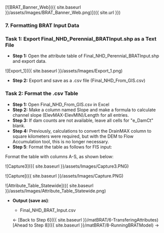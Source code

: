 [![BRAT_Banner_Web]({{ site.baseurl }}/assets/Images/BRAT_Banner_Web.png)]({{ site.url }})

### 7. Formatting BRAT Input Data

### Task 1: Export Final_NHD_Perennial_BRATInput.shp as a Text File

- **Step 1:** Open the attribute table of Final_NHD_Perennial_BRATInput.shp and export data.

![Export_1]({{ site.baseurl }}/assets/Images/Export_1.png)

- **Step 2:** Export and save as a .csv file (Final_NHD_From_GIS.csv)

### Task 2: Format the .csv Table

- **Step 1:** Open Final_NHD_From_GIS.csv in Excel
- **Step 2:** Make a column named Slope and make a formula to calculate channel slope (ElevMAX-ElevMIN)/Length for all entries.
- **Step 3:** If dam counts are not available, leave all cells for "e_DamCt" blank.
- **Step 4:** Previously, calculations to convert the DrainMAX column to square kilometers were required, but with the DEM to Flow Accumulation tool, this is no longer necessary.
- **Step 5**: Format the table as follows for FIS input:

Format the table  with columns A-S, as shown below:

![Capture3]({{ site.baseurl }}/assets/Images/Capture3.PNG)

![Capture]({{ site.baseurl }}/assets/Images/Capture.PNG)

![Attribute_Table_Statewide]({{ site.baseurl }}/assets/Images/Attribute_Table_Statewide.png)

- **Output (save as)**: 

  - Final_NHD_BRAT_Input.csv

  <- [Back to Step 6]({{ site.baseurl }}/matBRAT/6-TransferingAttributes)        [Ahead to Step 8]({{ site.baseurl }}/matBRAT/8-RunningBRATModel) ->


